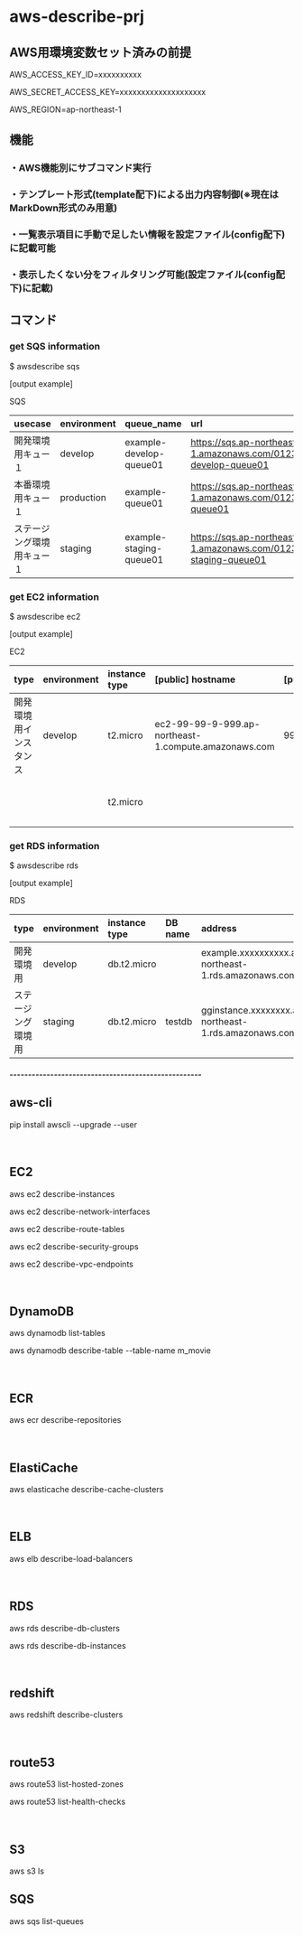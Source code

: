 # aws-describe-prj

## AWS用環境変数セット済みの前提

AWS_ACCESS_KEY_ID=xxxxxxxxxx

AWS_SECRET_ACCESS_KEY=xxxxxxxxxxxxxxxxxxxx

AWS_REGION=ap-northeast-1

## 機能

### ・AWS機能別にサブコマンド実行

### ・テンプレート形式(template配下)による出力内容制御(※現在はMarkDown形式のみ用意)

### ・一覧表示項目に手動で足したい情報を設定ファイル(config配下)に記載可能

### ・表示したくない分をフィルタリング可能(設定ファイル(config配下)に記載)

## コマンド

### get SQS information

$ awsdescribe sqs

[output example]

SQS

| usecase | environment | queue_name | url |
| :--- | :--- | :--- | :--- |
| 開発環境用キュー１ | develop | example-develop-queue01 | https://sqs.ap-northeast-1.amazonaws.com/0123456789/example-develop-queue01 |
| 本番環境用キュー１ | production | example-queue01 | https://sqs.ap-northeast-1.amazonaws.com/0123456789/example-queue01 |
| ステージング環境用キュー１ | staging | example-staging-queue01 | https://sqs.ap-northeast-1.amazonaws.com/0123456789/example-staging-queue01 |


### get EC2 information

$ awsdescribe ec2

[output example]

EC2

| type | environment | instance type | [public] hostname | [public] IP | [private] hostname | [private] IP | state |
| :--- | :--- | :--- | :--- | :--- | :--- | :--- | :--- |
| 開発環境用インスタンス | develop | t2.micro | ec2-99-99-9-999.ap-northeast-1.compute.amazonaws.com | 99.99.9.999 | ip-999-99-99-999.ap-northeast-1.compute.internal | 999.99.99.999 | running |
|  |  | t2.micro |  |  | ip-999-9-9-999.ap-northeast-1.compute.internal | 999.99.9.999 | stopped |


### get RDS information

$ awsdescribe rds

[output example]

RDS

| type | environment | instance type | DB name | address | port | engine | version | username | state |
| :--- | :--- | :--- | :--- | :--- | :--- | :--- | :--- | :--- | :--- |
| 開発環境用 | develop | db.t2.micro |  | example.xxxxxxxxxx.ap-northeast-1.rds.amazonaws.com | 5432 | postgres | 9.6.2 | dummyuser | available |
| ステージング環境用 | staging | db.t2.micro | testdb | gginstance.xxxxxxxx.ap-northeast-1.rds.amazonaws.com | 3306 | mysql | 5.6.27 | testuser | available |


#####  ----------------------------------------------------

## aws-cli

pip install awscli --upgrade --user

　

## EC2

aws ec2 describe-instances

aws ec2 describe-network-interfaces

aws ec2 describe-route-tables

aws ec2 describe-security-groups

aws ec2 describe-vpc-endpoints

　

## DynamoDB

aws dynamodb list-tables

aws dynamodb describe-table --table-name m_movie

　

## ECR

aws ecr describe-repositories

　

## ElastiCache

aws elasticache describe-cache-clusters

　

## ELB

aws elb describe-load-balancers

　

## RDS

aws rds describe-db-clusters

aws rds describe-db-instances

　

## redshift

aws redshift describe-clusters

　

## route53

aws route53 list-hosted-zones

aws route53 list-health-checks

　

## S3

aws s3 ls

## SQS

aws sqs list-queues

　


